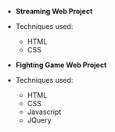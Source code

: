 - **Streaming Web Project**
- Techniques used:
  - HTML
  - CSS
 
- **Fighting Game Web Project**
- Techniques used:
  - HTML
  - CSS
  - Javascript
  - JQuery
